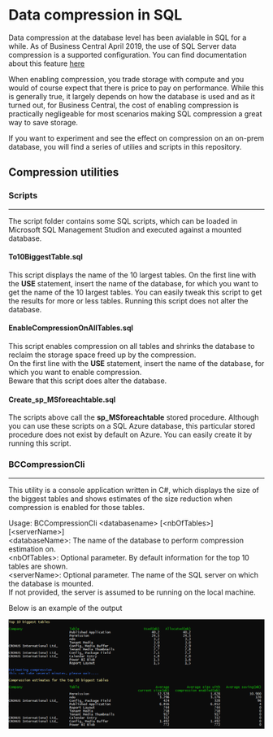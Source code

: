 
# Data compression in SQL
Data compression at the database level has been avialable in SQL for a while.
As of Business Central April 2019, the use of SQL Server data compression is a supported configuration. You can find documentation about this feature [here](https://docs.microsoft.com/en-us/business-applications-release-notes/april19/dynamics365-business-central/sql-compression )

When enabling compression, you trade storage with compute and you would of course expect that there is price to pay on performance. While this is generally true, it largely depends on how the database is used and as it turned out, for Business Central, the cost of enabling compression is practically negligeable for most scenarios making SQL compression a great way to save storage.

If you want to experiment and see the effect on compression on an on-prem database, you will find a series of utilies and scripts in this repository.

## Compression utilities


### Scripts
----------

The script folder contains some SQL scripts, which can be loaded in Microsoft SQL Management Studion and executed against a mounted database.

#### To10BiggestTable.sql
This script displays the name of the 10 largest tables.
On the first line with the **USE** statement, insert the name of the database, for which you want to get the name of the 10 largest tables.
You can easily tweak this script to get the results for more or less tables.
Running this script does not alter the database.

#### EnableCompressionOnAllTables.sql
This script enables compression on all tables and shrinks the database to reclaim the storage space freed up by the compression.  
On the first line with the **USE** statement, insert the name of the database, for which you want to enable compression.  
Beware that this script does alter the database.

#### Create_sp_MSforeachtable.sql
The scripts above call the **sp_MSforeachtable** stored procedure. Although you can use these scripts on a SQL Azure database, this particular stored procedure does not exist by default on Azure. You can easily create it by running this script.

### BCCompressionCli
-------------------
This utility is a console application written in C#, which displays the size of the biggest tables and shows estimates of the size reduction when compression is enabled for those tables.

Usage:
BCCompressionCli \<databasename\> [\<nbOfTables\>] [\<serverName\>]  
\<databaseName\>: The name of the database to perform compression estimation on.  
\<nbOfTables\>: Optional parameter. By default information for the top 10 tables are shown.  
\<serverName\>: Optional parameter. The name of the SQL server on which the database is mounted.   
If not provided, the server is assumed to be running on the local machine.  

Below is an example of the output

![](media/BCCompressionCliExampleOutput.PNG "BCCompressionCli example outup")
